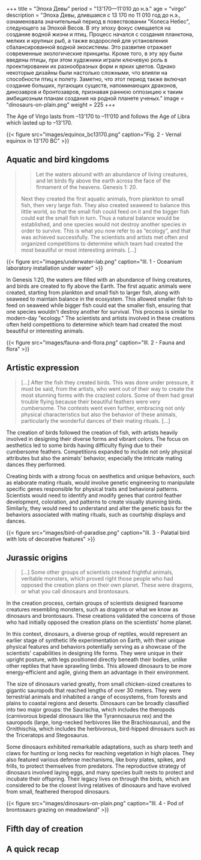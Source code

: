 +++
title = "Эпоха Девы"
period = "13'170—11'010 до н.э."
age = "virgo"
description = "Эпоха Девы, длившаяся с 13 170 по 11 010 год до н.э., ознаменовала значительный период в повествовании \"Колеса Небес\", следующего за Эпохой Весов. В эту эпоху фокус смещается на создание водной жизни и птиц. Процесс начался с создания планктона, мелких и крупных рыб, а также водорослей для установления сбалансированной водной экосистемы. Это развитие отражает современные экологические принципы. Кроме того, в эту эру были введены птицы, при этом художники играли ключевую роль в проектировании их разнообразных форм и ярких цветов. Однако некоторые дизайны были настолько сложными, что влияли на способности птиц к полету. Заметно, что этот период также включал создание больших, пугающих существ, напоминающих драконов, динозавров и бронтозавров, признавая раннюю оппозицию к таким амбициозным планам создания на родной планете ученых."
image = "dinosaurs-on-plain.png"
weight = 225
+++

The Age of Virgo lasts from –13'170 to –11'010 and follows the Age of Libra which lasted up to –13'170.

{{< figure src="images/equinox_bc13170.png" caption="Fig. 2 - Vernal equinox in 13'170 BC" >}}

## Aquatic and bird kingdoms

>> Let the waters abound with an abundance of living creatures, and let birds fly above the earth across the face of the firmament of the heavens.
>> Genesis 1: 20.
>
> Next they created the first aquatic animals, from plankton to small fish, then very large fish. They also created seaweed to balance this little world, so that the small fish could feed on it and the bigger fish could eat the small fish in turn.
> Thus a natural balance would be established, and one species would not destroy another species in order to survive. This is what you now refer to as “ecology”, and that was achieved successfully. The scientists and artists met often and organized competitions to determine which team had created the most beautiful or most interesting animals. [...]

{{< figure src="images/underwater-lab.png" caption="Ill. 1 - Oceanium laboratory installation under water" >}}

In Genesis 1:20, the waters are filled with an abundance of living creatures, and birds are created to fly above the Earth. The first aquatic animals were created, starting from plankton and small fish to larger fish, along with seaweed to maintain balance in the ecosystem. This allowed smaller fish to feed on seaweed while bigger fish could eat the smaller fish, ensuring that one species wouldn't destroy another for survival. This process is similar to modern-day "ecology." The scientists and artists involved in these creations often held competitions to determine which team had created the most beautiful or interesting animals.

{{< figure src="images/fauna-and-flora.png" caption="Ill. 2 - Fauna and flora" >}}

## Artistic expression

> [...] After the fish they created birds. This was done under pressure, it must be said, from the artists, who went out of their way to create the most stunning forms with the craziest colors. Some of them had great trouble flying because their beautiful feathers were very cumbersome. The contests went even further, embracing not only physical characteristics but also the behavior of these animals, particularly the wonderful dances of their mating rituals. [...]

The creation of birds followed the creation of fish, with artists heavily involved in designing their diverse forms and vibrant colors. The focus on aesthetics led to some birds having difficulty flying due to their cumbersome feathers. Competitions expanded to include not only physical attributes but also the animals' behavior, especially the intricate mating dances they performed.

Creating birds with a strong focus on aesthetics and unique behaviors, such as elaborate mating rituals, would involve genetic engineering to manipulate specific genes responsible for physical traits and behavioral patterns. Scientists would need to identify and modify genes that control feather development, coloration, and patterns to create visually stunning birds. Similarly, they would need to understand and alter the genetic basis for the behaviors associated with mating rituals, such as courtship displays and dances.

{{< figure src="images/bird-of-paradise.png" caption="Ill. 3 - Palatial bird with lots of decorative features" >}}

## Jurassic origins

> [...] Some other groups of scientists created frightful animals, veritable monsters, which proved right those people who had opposed the creation plans on their own planet. These were dragons, or what you call dinosaurs and brontosaurs.

In the creation process, certain groups of scientists designed fearsome creatures resembling monsters, such as dragons or what we know as dinosaurs and brontosaurs. These creations validated the concerns of those who had initially opposed the creation plans on the scientists' home planet.

In this context, dinosaurs, a diverse group of reptiles, would represent an earlier stage of synthetic life experimentation on Earth, with their unique physical features and behaviors potentially serving as a showcase of the scientists' capabilities in designing life forms. They were unique in their upright posture, with legs positioned directly beneath their bodies, unlike other reptiles that have sprawling limbs. This allowed dinosaurs to be more energy-efficient and agile, giving them an advantage in their environment.

The size of dinosaurs varied greatly, from small chicken-sized creatures to gigantic sauropods that reached lengths of over 30 meters. They were terrestrial animals and inhabited a range of ecosystems, from forests and plains to coastal regions and deserts. Dinosaurs can be broadly classified into two major groups: the Saurischia, which includes the theropods (carnivorous bipedal dinosaurs like the Tyrannosaurus rex) and the sauropods (large, long-necked herbivores like the Brachiosaurus), and the Ornithischia, which includes the herbivorous, bird-hipped dinosaurs such as the Triceratops and Stegosaurus.

Some dinosaurs exhibited remarkable adaptations, such as sharp teeth and claws for hunting or long necks for reaching vegetation in high places. They also featured various defense mechanisms, like bony plates, spikes, and frills, to protect themselves from predators. The reproductive strategy of dinosaurs involved laying eggs, and many species built nests to protect and incubate their offspring. Their legacy lives on through the birds, which are considered to be the closest living relatives of dinosaurs and have evolved from small, feathered theropod dinosaurs.

{{< figure src="images/dinosaurs-on-plain.png" caption="Ill. 4 - Pod of brontosaurs grazing on meadowland" >}}

## Fifth day of creation

## A quick recap